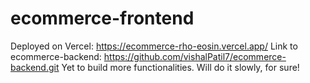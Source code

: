 # ecommerce-frontend
Deployed on Vercel:
https://ecommerce-rho-eosin.vercel.app/
Link to ecommerce-backend: https://github.com/vishalPatil7/ecommerce-backend.git
Yet to build more functionalities. Will do it slowly, for sure!
